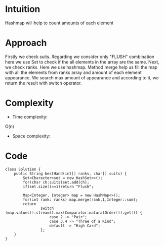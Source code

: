 # Intuition
<!-- Describe your first thoughts on how to solve this problem. -->
Hashmap will help to count amounts of each element
# Approach
<!-- Describe your approach to solving the problem. -->
Firstly we check suits. Regarding we consider only "FLUSH" combination here we use Set to check if the all elements in the array are the same. Next, we check ranks. Here we use hashmap. Method merge help us fill the map with all the elements from ranks array and amount of each element appearance. We search max amount of appearance and according to it, we return the result with switch operator.
# Complexity
- Time complexity:
<!-- Add your time complexity here, e.g. $$O(n)$$ -->
O(n)
- Space complexity:
<!-- Add your space complexity here, e.g. $$O(n)$$ -->

# Code
```
class Solution {
    public String bestHand(int[] ranks, char[] suits) {
        Set<Character>set = new HashSet<>();
        for(char ch:suits)set.add(ch);
        if(set.size()==1)return "Flush";

        Map<Integer, Integer> map = new HashMap<>();
        for(int rank: ranks) map.merge(rank,1,Integer::sum);
        return
                switch (map.values().stream().max(Comparator.naturalOrder()).get()) {
                    case 2 -> "Pair";
                    case 3,4 -> "Three of a Kind";
                    default -> "High Card";
                };
    }
}
```